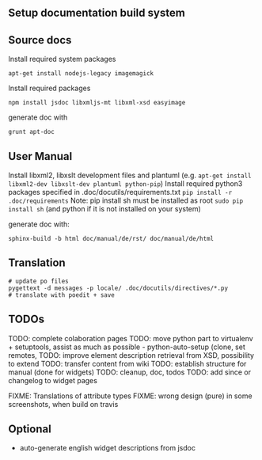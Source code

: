 Setup documentation build system
--------------------------------

Source docs
-----------
Install required system packages
```
apt-get install nodejs-legacy imagemagick
```

Install required packages
```
npm install jsdoc libxmljs-mt libxml-xsd easyimage
```

generate doc with
```
grunt apt-doc
```

User Manual
-----------
Install libxml2, libxslt development files and plantuml (e.g. `apt-get install libxml2-dev libxslt-dev plantuml python-pip`)
Install required python3 packages specified in .doc/docutils/requirements.txt
`pip install -r .doc/requirements`
Note: pip install sh must be installed as root `sudo pip install sh`
(and python if it is not installed on your system)
 
generate doc with: 
```
sphinx-build -b html doc/manual/de/rst/ doc/manual/de/html
```

Translation
-----------
```
# update po files
pygettext -d messages -p locale/ .doc/docutils/directives/*.py
# translate with poedit + save
```

TODOs
-----

TODO: complete colaboration pages
TODO: move python part to virtualenv + setuptools, assist as much as possible
        - python-auto-setup (clone, set remotes, 
TODO: improve element description retrieval from XSD, possibility to extend
TODO: transfer content from wiki
TODO: establish structure for manual (done for widgets)
TODO: cleanup, doc, todos
TODO: add since or changelog to widget pages

FIXME: Translations of attribute types
FIXME: wrong design (pure) in some screenshots, when build on travis


Optional
--------

 * auto-generate english widget descriptions from jsdoc
